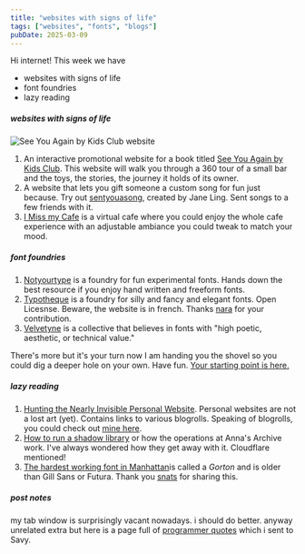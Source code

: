 ```yaml
---
title: "websites with signs of life"
tags: ["websites", "fonts", "blogs"]
pubDate: 2025-03-09
---
```


Hi internet! This week we have

- websites with signs of life
- font foundries
- lazy reading 

##### websites with signs of life

![See You Again by Kids Club website](../../assets/img/kids-club.png)
1. An interactive promotional website for a book titled [See You Again by Kids Club](https://kidsclub.hatopress.net). This website will walk you through a 360 tour of a small bar and the toys, the stories, the journey it holds of its owner. 
2. A website that lets you gift someone a custom song for fun just because. Try out [sentyouasong](https://sentyouasong.com), created by Jane Ling. Sent songs to a few friends with it.
3. [I Miss my Cafe](https://imissmycafe.com) is a virtual cafe where you could enjoy the whole cafe experience with an adjustable ambiance you could tweak to match your mood.

##### font foundries 

1. [Notyourtype](https://notyourtype.nl/typefaces/) is a foundry for fun experimental fonts. Hands down the best resource if you enjoy hand written and freeform fonts. 
2. [Typotheque](https://typotheque.genderfluid.space/fr) is a foundry for silly and fancy and elegant fonts. Open Licesnse. Beware, the website is in french. Thanks [nara](https://x.com/0bnara) for your contribution.
3. [Velvetyne](https://www.velvetyne.fr) is a collective that believes in fonts with "high poetic, aesthetic, or technical value." 

There's more but it's your turn now I am handing you the shovel so you could dig a deeper hole on your own. Have fun. [Your starting point is here.](https://www.are.na/lauren-gallagher-1503862652/resource-type-foundries-d-3dp47gb08)

##### lazy reading

1. [Hunting the Nearly Invisible Personal Website](https://cheapskatesguide.org/articles/personal-website-hunting.html). Personal websites are not a lost art (yet). Contains links to various blogrolls. Speaking of blogrolls, you could check out [mine here](https://juw.ee/blogroll).
2. [How to run a shadow library](https://annas-archive.li/blog/how-to-run-a-shadow-library.html) or how the operations at Anna's Archive work. I've always wondered how they get away with it. Cloudflare mentioned!
3. [The hardest working font in Manhattan](https://aresluna.org/the-hardest-working-font-in-manhattan/)is called a *Gorton* and is older than Gill Sans or Futura. Thank you [snats](https://snats.xyz) for sharing this.

##### post notes

my tab window is surprisingly vacant nowadays. i should do better. anyway unrelated extra but here is a page full of [programmer quotes]() which i sent to Savy.

